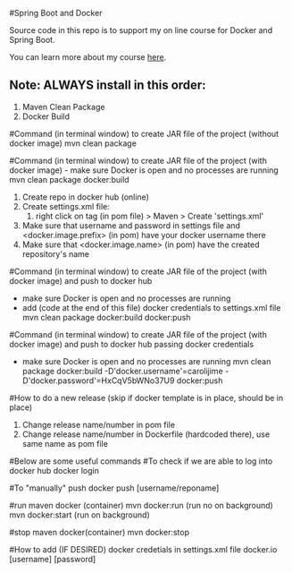 #Spring Boot and Docker

Source code in this repo is to support my on line course for Docker and Spring Boot. 

You can learn more about my course [here](http://courses.springframework.guru).

## Note: ALWAYS install in this order:
1) Maven Clean Package
2) Docker Build

#Command (in terminal window) to create JAR file of the project (without docker image)
mvn clean package

#Command (in terminal window) to create JAR file of the project (with docker image) - make sure Docker is open and no processes are running
mvn clean package docker:build

1) Create repo in docker hub (online)
2) Create settings.xml file:
   1) right click on <Configuration> tag (in pom file) > Maven > Create 'settings.xml'
3) Make sure that username and password in settings file and <docker.image.prefix> (in pom) have your docker username there
4) Make sure that <docker.image.name> (in pom) have the created repository's name

#Command (in terminal window) to create JAR file of the project (with docker image) and push to docker hub
- make sure Docker is open and no processes are running
- add (code at the end of this file) docker credentials to settings.xml file
mvn clean package docker:build docker:push

#Command (in terminal window) to create JAR file of the project (with docker image) and push to docker hub
passing docker credentials
- make sure Docker is open and no processes are running
mvn clean package docker:build -D'docker.username'=carolijime -D'docker.password'=HxCqV5bWNo37U9 docker:push

#How to do a new release (skip if docker template is in place, should be in place)
1) Change release name/number in pom file
2) Change release name/number in Dockerfile (hardcoded there), use same name as pom file 

#Below are some useful commands
#To check if we are able to log into docker hub
docker login 

#To "manually" push
docker push [username/reponame]

#run maven docker (container)
mvn docker:run  (run no on background)
mvn docker:start (run on background)

#stop maven docker(container)
mvn docker:stop

#How to add (IF DESIRED) docker credetials in settings.xml file
<servers>
<server>
<id>docker.io</id>
<username>[username]</username>
<password>[password]</password>
</server>
</servers>